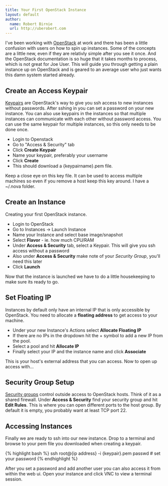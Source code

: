 ```yaml
---
title: Your First OpenStack Instance
layout: default
author:
  name: Robert Birnie
  url: http://uberobert.com
---
```


I've been working with [OpenStack](http://www.openstack.org/) at work and there has been a little confusion with users on how to spin up instances. Some of the concepts are a little new, even if they are relativly simple after you see it once. And the OpenStack documentation is so huge that it takes months to process, which is not great for Joe User. This will guide you through getting a plain instance up on OpenStack and is geared to an average user who just wants this damn system started already.

## Create an Access Keypair

[Keypairs](http://docs.openstack.org/essex/openstack-compute/starter/content/Creation_of_Key_Pairs-d1e1848.html) are OpenStack's way to give you ssh access to new instances without passwords. After sshing in you can set a password on your new instance. You can also use keypairs in the instances so that multiple instances can communicate with each other without password access. You can use the same keypair for multiple instances, so this only needs to be done once.

* Login to Openstack
* Go to "Access & Security" tab
* Click **Create Keypair**
* Name your keypair, preferably your username
* Click **Create**
* This should download a {keypairname}.pem file.

Keep a close eye on this key file. It can be used to access multiple machines so even if you remove a host keep this key around. I have a ~/.nova folder.

## Create an Instance

Creating your first OpenStack instance.

* Login to OpenStack
* Go to Instances -> Launch Instance
* Name your Instance and select base image/snapshot
* Select **Flavor** - ie. how much CPU/RAM
* Under **Access & Security** tab, select a Keypair. This will give you ssh access without a password
* Also under **Access & Security** make note of your *Security Group*, you'll need this later
* Click **Launch**

Now that the instance is launched we have to do a little housekeeping to make sure its ready to go. 

## Set Floating IP

Instances by default only have an internal IP that is only accessible by OpenStack. You need to allocate a **floating address** to get access to your machine. 

* Under your new Instance's Actions select **Allocate Floating IP**
* If there are no IPs in the dropdown hit the + symbol to add a new IP from the pool.
* Select a pool and hit **Allocate IP**
* Finally select your IP and the instance name and click **Associate**

This is your host's external address that you can access. Now to open up access with...

## Security Group Setup

[Security groups](http://docs.openstack.org/essex/openstack-compute/starter/content/Security_Overview-d1e2505.html) control outside access to OpenStack hosts. Think of it as a shared firewall. Under **Access & Security** find your security group and hit **Edit Rules**. This is where you can open different ports to the host group. By default it is empty, you probably want at least TCP port 22.

## Accessing Instances

Finally we are ready to ssh into our new instance. Drop to a terminal and browse to your pem file you downloaded when creating a keypair.

{% highlight bash %}
ssh root@{ip address} -i {keypair}.pem
passwd # set your password
{% endhighlight %}

After you set a password and add another user you can also access it from within the web ui. Open your instance and click VNC to view a terminal session.